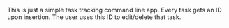 This is just a simple task tracking command line app. 
Every task gets an ID upon insertion. The user uses this ID to edit/delete that
task.
